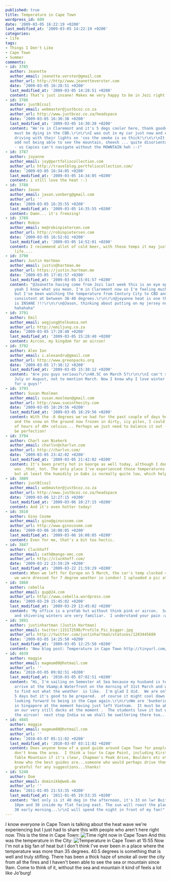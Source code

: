```yaml
---
published: true
title: Temperature in Cape Town
wordpress_id: 609
date: '2009-03-05 16:22:19 +0200'
last_modified_at: '2009-03-05 14:22:19 +0200'
categories:
- life
tags:
- Things I Don't Like
- Cape Town
- Summer
comments:
- id: 3785
  author: Jeanette
  author_email: jeanette.verster@gmail.com
  author_url: http://http//www.jeanetteverster.com
  date: '2009-03-05 16:28:51 +0200'
  last_modified_at: '2009-03-05 14:28:51 +0200'
  content: That's just insane! Makes me very happy to be in Jozi right now.
- id: 3786
  author: justB[coz]
  author_email: webmaster@justbcoz.co.za
  author_url: http://www.justbcoz.co.za/headspace
  date: '2009-03-05 16:30:38 +0200'
  last_modified_at: '2009-03-05 14:30:38 +0200'
  content: "We're in Claremont and it's 5 degs cooler here, thank goodness. You guys
    must be dying in the CBD.\r\n\r\nI was out in my car just now and everyone was
    driving with their lights on 'cos the smoke is so thick!\r\n\r\nIt's *really*
    odd not being able to see the mountain, sheesh ... quite disorientating actually
    - us Capies can't navigate without the MOWNTAIN heh :-)"
- id: 3787
  author: joyanne
  author_email: joy@portfoliocollection.com
  author_url: http://travelblog.portfoliocollection.com/
  date: '2009-03-05 16:34:05 +0200'
  last_modified_at: '2009-03-05 14:34:05 +0200'
  content: i still love the heat :-)
- id: 3788
  author: Jason
  author_email: jason.vonberg@gmail.com
  author_url: ''
  date: '2009-03-05 16:35:55 +0200'
  last_modified_at: '2009-03-05 14:35:55 +0200'
  content: Damn... it's freezing!
- id: 3789
  author: Robin
  author_email: me@robinpietersen.com
  author_url: http://robinpietersen.com
  date: '2009-03-05 16:52:01 +0200'
  last_modified_at: '2009-03-05 14:52:01 +0200'
  content: I recommend allot of cold beer, with those temps it may just save your
    life....
- id: 3790
  author: Justin Hartman
  author_email: justin@hartman.me
  author_url: https://justin.hartman.me
  date: '2009-03-05 17:01:57 +0200'
  last_modified_at: '2009-03-05 15:01:57 +0200'
  content: "@Jeanette having come from Jozi last week this is an eye opener :)\r\n\r\n@justB[coz]
    yeah I know what you mean. I'm in Claremont now so I'm feeling much better here
    but I've been watching the temperature from Century City to CBD and it's been
    consistent at between 38-40 degrees.\r\n\r\n@joyanne heat is one thing but this
    is INSANE !!!\r\n\r\n@Jason, thinking about putting on my jersey now...\r\n\r\n@Robin
    hahahaha"
- id: 3791
  author: Emil
  author_email: aegjung@telkomsa.net
  author_url: http://emiljung.co.za
  date: '2009-03-05 17:28:40 +0200'
  last_modified_at: '2009-03-05 15:28:40 +0200'
  content: Aircon, my kingdom for an aircon!
- id: 3792
  author: Alex Ion
  author_email: i.alexandru@gmail.com
  author_url: http://www.greenpacks.org
  date: '2009-03-05 17:38:12 +0200'
  last_modified_at: '2009-03-05 15:38:12 +0200'
  content: "Are you guys serious?\r\n40.5C on March 5?\r\n\r\nI can't stand 40.5 in
    July or August, not to mention March. Now I know why I love winter .....\r\n\r\nSorry
    for u guys!"
- id: 3793
  author: Susan Moolman
  author_email: susan.moolman@gmail.com
  author_url: http://www.sueinthecity.com
  date: '2009-03-05 18:29:56 +0200'
  last_modified_at: '2009-03-05 16:29:56 +0200'
  content: With the -8 degrees we've had for the past couple of days here in New York
    and the snow on the ground now frozen in dirty, icy piles, I could do with a couple
    of hours of 40+ celsius... Perhaps we just need to balance it out - that would
    be perfection!
- id: 3794
  author: Charl van Niekerk
  author_email: charlvn@charlvn.com
  author_url: http://charlvn.com/
  date: '2009-03-05 23:42:02 +0200'
  last_modified_at: '2009-03-05 21:42:02 +0200'
  content: It's been pretty hot in George as well today, although I don't think it
    was _that_ hot. The only place I've experienced those temperatures is Gaborone
    but at least the humidity in Gabs is normally quite low, which helps a lot.
- id: 3809
  author: justB[coz]
  author_email: webmaster@justbcoz.co.za
  author_url: http://www.justbcoz.co.za/headspace
  date: '2009-03-06 12:27:15 +0200'
  last_modified_at: '2009-03-06 10:27:15 +0200'
  content: And it's even hotter today!
- id: 3810
  author: Gino Cosme
  author_email: gino@ginocosme.com
  author_url: http://www.ginocosme.com
  date: '2009-03-06 18:08:05 +0200'
  last_modified_at: '2009-03-06 16:08:05 +0200'
  content: Even for me, that's a bit too hectic.
- id: 3847
  author: Cluckhoff
  author_email: cath@mango-omc.com
  author_url: http://cluckhoff.com/
  date: '2009-03-22 23:59:29 +0200'
  last_modified_at: '2009-03-22 21:59:29 +0200'
  content: When we left for Europe on 5 March, the car's temp clocked 42 degrees and
    we were dressed for 7 degree weather in London! I uploaded a pic at http://www.flickr.com/photos/cluckhoff/3376417119/.
- id: 3860
  author: cebella
  author_email: gup@24.com
  author_url: http://www.cebella.wordpress.com
  date: '2009-03-29 15:45:02 +0200'
  last_modified_at: '2009-03-29 13:45:02 +0200'
  content: 'My office is a prefab hut without think pink or aircon.  Sweltering heat
    and shivering winters are very familiar.  I understand your pain :wink:'
- id: 3891
  author: justinhartman (Justin Hartman)
  author_email: twitter:115172598/Profile_Pic_bigger.jpg
  author_url: http://twitter.com/justinhartman/statuses/1283445689
  date: '2009-03-05 14:25:50 +0200'
  last_modified_at: '2009-03-05 12:25:50 +0200'
  content: 'New blog post: Temperature in Cape Town http://tinyurl.com/curmof'
- id: 4839
  author: maggie
  author_email: magmum80@hotmail.com
  author_url: ''
  date: '2010-03-05 09:02:51 +0200'
  last_modified_at: '2010-03-05 07:02:51 +0200'
  content: "Hi, I'm sailing on Semester at Sea because my husband is teaching.  We
    arrive at the V&amp;A Waterfront on the morning of 31st March and was just Googling
    to find out what the weather  is like.  I'm glad I did.  We are only there for
    5 days but it's good to be prepared.  of course it might cool down by then.  So
    looking forward to being in the Cape again.\r\n\r\nWe are 'bunkering' (re-fuelling)
    in Singapore at the moment having just left Vietnam.  It must be about 90 degrees
    on our very still decks at the moment .  The students love it but we're enjoying
    the aircon!  next stop India so we shall be sweltering there too..."
- id: 4845
  author: maggie
  author_email: magmum80@hotmail.com
  author_url: ''
  date: '2010-03-07 05:11:02 +0200'
  last_modified_at: '2010-03-07 03:11:02 +0200'
  content: Does anyone know of a good guide around Cape Town for people on board who
    don't know the area.  I think a tour to Cape Point, including Kirstenbosch gardens,
    Table Mountain if it's clear, Chapman's Peak drive, Boulders etc etc  iust don't
    know who the best guides are...someone who would perhaps drive them? I would be
    grateful for any suggestions...thanks!
- id: 5248
  author: Dom
  author_email: dominikb@web.de
  author_url: ''
  date: '2011-01-05 21:53:35 +0200'
  last_modified_at: '2011-01-05 19:53:35 +0200'
  content: "Not only is it 40 deg in the afternoon, it's 33 on lwr Buitengracht at
    10pm and 30 inside my flat facing east. The sun will roast the place to above
    30 early morning...\r\nI will spend the night in front of my fan!"
---
```

I know everyone in Cape Town is talking about the heat wave we're experiencing but I just had to share this with people who aren't here right now.
This is the time in Cape Town:
<img src="/assets/images/uploads/2009/03/img_0051.jpg" alt="Time right now in Cape Town" />
And this was the temperature in the City:
<img src="/assets/images/uploads/2009/03/img_0047.jpg" alt="Temperature in Cape Town at 15:55" />
Now I'm not a big fan of heat but I don't think I've ever been in a place where the temperature was more than 35 degrees. 40.5 degrees is something that is well and truly stifling. There has been a thick haze of smoke all over the city from all the fires and I haven't been able to see the sea or mountain since 9am.
Come to think of it, without the sea and mountain it kind of feels a lot like Jo'burg!
